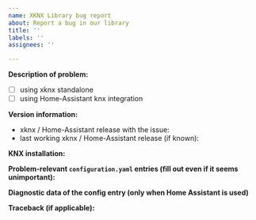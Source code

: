```yaml
---
name: XKNX Library bug report
about: Report a bug in our library
title: ''
labels: ''
assignees: ''

---
```


**Description of problem:**

- [ ] using xknx standalone
- [ ] using Home-Assistant knx integration

**Version information:**
- xknx / Home-Assistant release with the issue:
- last working xknx / Home-Assistant release (if known):

**KNX installation:**
<!--
Please provide details about your installation.
- Manufacturer and model of relevant actors, sensors or interfaces.
- if you have access to ETS:
  - provide relevant group address parameters (DPT, Flags)
  - if applicable: excerpt of bus monitor output
-->

**Problem-relevant `configuration.yaml` entries (fill out even if it seems unimportant):**

**Diagnostic data of the config entry (only when Home Assistant is used)**

**Traceback (if applicable):**
